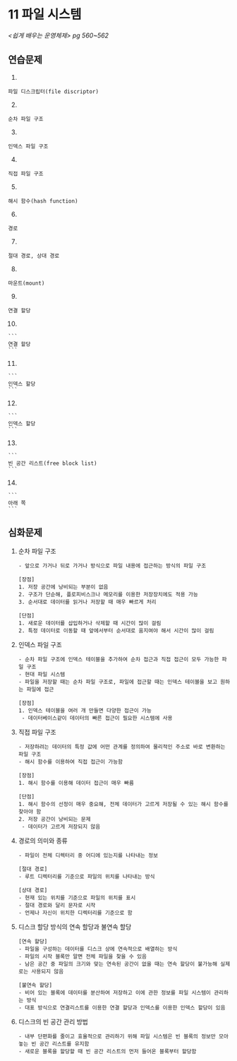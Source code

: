 # 11 파일 시스템

*<쉽게 배우는 운영체제> pg 560~562*



## 연습문제

1. 

   ```
   파일 디스크립터(file discriptor)
   ```

2. 

   ```
   순차 파일 구조
   ```

3. 

   ```
   인덱스 파일 구조
   ```

4. 

   ```
   직접 파일 구조
   ```

5. 

   ```
   해시 함수(hash function)
   ```

6. 

   ```
   경로
   ```

7. 

   ```
   절대 경로, 상대 경로
   ```

8. 

   ```
   마운트(mount)
   ```

9. 

   ```
   연결 할당
   ```

10. 

    ```
    연결 할당
    ```

11. 

    ```
    인덱스 할당
    ```

12. 

    ```
    인덱스 할당
    ```

13. 

    ```
    빈 공간 리스트(free block list)
    ```

14. 

    ```
    아래 쪽
    ```




## 심화문제

1. 순차 파일 구조

   ```
   - 앞으로 가거나 뒤로 가거나 방식으로 파일 내용에 접근하는 방식의 파일 구조
   
   [장점]
   1. 저장 공간에 낭비되는 부분이 없음
   2. 구조가 단순해, 플로피비스크나 메모리를 이용한 저장장치에도 적용 가능
   3. 순서대로 데이터를 읽거나 저장할 때 매우 빠르게 처리
   
   [단점]
   1. 새로운 데이터를 삽입하거나 삭제할 때 시간이 많이 걸림
   2. 특정 데이터로 이동할 때 앞에서부터 순서대로 움지여야 해서 시간이 많이 걸림
   ```

2. 인덱스 파일 구조

   ```
   - 순차 파일 구조에 인덱스 테이블을 추가하여 순차 접근과 직접 접근이 모두 가능한 파일 구조
   - 현대 파일 시스템
   - 파일을 저장할 때는 순차 파일 구조로, 파일에 접근할 때는 인덱스 테이블을 보고 원하는 파일에 접근
   
   [장점]
   1. 인덱스 테이블을 여러 개 만들면 다양한 접근이 가능
   	- 데이터베이스같이 데이터의 빠른 접근이 필요한 시스템에 사용
   ```
   
3. 직접 파일 구조

   ```
   - 저장하려는 데이터의 특정 값에 어떤 관계를 정의하여 물리적인 주소로 바로 변환하는 파일 구조
   - 해시 함수를 이용하여 직접 접근이 가능함
   
   [장점]
   1. 해시 함수를 이용해 데이터 접근이 매우 빠름
   
   [단점]
   1. 해시 함수의 선정이 매우 중요해, 전체 데이터가 고르게 저장될 수 있는 해시 함수를 찾아야 함
   2. 저장 공간이 낭비되는 문제
   	- 데이터가 고르게 저장되지 않음
   ```
   
4. 경로의 의미와 종류

   ```
   - 파일이 전체 디렉터리 중 어디에 있는지를 나타내는 정보
   
   [절대 경로]
   - 루트 디렉터리를 기준으로 파일의 위치를 나타내는 방식
   
   [상대 경로]
   - 현재 있는 위치를 기준으로 파일의 위치를 표시
   - 절대 경로와 달리 문자로 시작
   - 언제나 자신이 위치한 디렉터리를 기준으로 함
   ```
   
5. 디스크 할당 방식의 연속 할당과 불연속 할당

   ```
   [연속 할당]
   - 파일을 구성하는 데이터를 디스크 상에 연속적으로 배열하는 방식
   - 파일의 시작 블록만 알면 전체 파일을 찾을 수 있음
   - 남은 공간 중 파일의 크기와 맞는 연속된 공간이 없을 때는 연속 할당이 불가능해 실제로는 사용되지 않음
   
   [불연속 할당]
   - 비어 있는 블록에 데이터를 분산하여 저장하고 이에 관한 정보를 파일 시스템이 관리하는 방식
   - 대표 방식으로 연결리스트를 이용한 연결 할당과 인덱스를 이용한 인덱스 할당이 있음
   ```
   
6. 디스크의 빈 공간 관리 방법

   ```
   - 내부 단편화를 줄이고 효율적으로 관리하기 위해 파일 시스템은 빈 블록의 정보만 모아놓는 빈 공간 리스트를 유지함
   - 새로운 블록을 할당할 때 빈 공간 리스트의 먼저 들어온 블록부터 할당함
   ```

   
